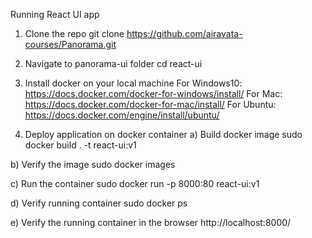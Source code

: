 Running React UI app

1. Clone the repo
git clone https://github.com/airavata-courses/Panorama.git

2. Navigate to panorama-ui folder
cd react-ui

3. Install docker on your local machine
For Windows10: https://docs.docker.com/docker-for-windows/install/
For Mac: https://docs.docker.com/docker-for-mac/install/
For Ubuntu: https://docs.docker.com/engine/install/ubuntu/

3. Deploy application on docker container
a) Build docker image
sudo docker build . -t react-ui:v1

b) Verify the image
sudo docker images 

c) Run the container
sudo docker run -p 8000:80 react-ui:v1

d) Verify running container
sudo docker ps

e) Verify the running container in the browser
http://localhost:8000/